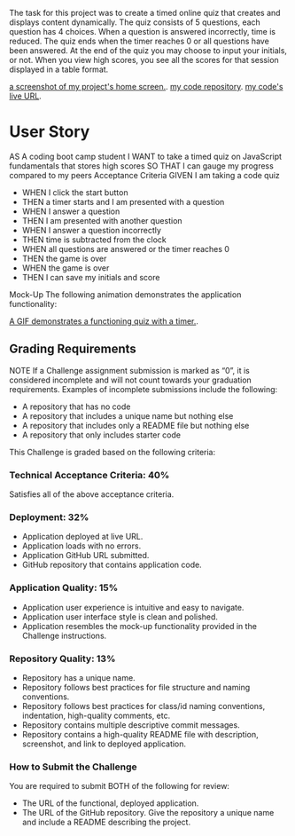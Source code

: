 The task for this project was to create a timed online quiz that creates and displays content dynamically.  The quiz consists of 5 questions, each question has 4 choices.  When a question is answered incorrectly, time is reduced.  The quiz ends when the timer reaches 0 or all questions have been answered.  At the end of the quiz you may choose to input your initials, or not.  When you view high scores, you see all the scores for that session displayed in a table format.

[a screenshot of my project's home screen.]("./assets/images/myscreenshot.png").
[my code repository](https://github.com/RelentlessNC/challenge_4_solution.git).
[my code's live URL](https://relentlessnc.github.io/challenge_4_solution/).



# User Story
AS A coding boot camp student
I WANT to take a timed quiz on JavaScript fundamentals that stores high scores
SO THAT I can gauge my progress compared to my peers
Acceptance Criteria
GIVEN I am taking a code quiz
- WHEN I click the start button
 - THEN a timer starts and I am presented with a question
- WHEN I answer a question
 - THEN I am presented with another question
- WHEN I answer a question incorrectly
 - THEN time is subtracted from the clock
- WHEN all questions are answered or the timer reaches 0
 - THEN the game is over
- WHEN the game is over
 - THEN I can save my initials and score

Mock-Up
The following animation demonstrates the application functionality:

[A GIF demonstrates a functioning quiz with a timer.]("./assets/images/04-web-apis-homework-demo.gif").


## Grading Requirements
NOTE
If a Challenge assignment submission is marked as “0”, it is considered incomplete and will not count towards your graduation requirements. Examples of incomplete submissions include the following:
- A repository that has no code
- A repository that includes a unique name but nothing else
- A repository that includes only a README file but nothing else
- A repository that only includes starter code

This Challenge is graded based on the following criteria:

### Technical Acceptance Criteria: 40%
Satisfies all of the above acceptance criteria.

### Deployment: 32%
- Application deployed at live URL.
- Application loads with no errors.
- Application GitHub URL submitted.
- GitHub repository that contains application code.

### Application Quality: 15%
- Application user experience is intuitive and easy to navigate.
- Application user interface style is clean and polished.
- Application resembles the mock-up functionality provided in the Challenge instructions.

### Repository Quality: 13%
- Repository has a unique name.
- Repository follows best practices for file structure and naming conventions.
- Repository follows best practices for class/id naming conventions, indentation, high-quality comments, etc.
- Repository contains multiple descriptive commit messages.
- Repository contains a high-quality README file with description, screenshot, and link to deployed application.

### How to Submit the Challenge
You are required to submit BOTH of the following for review:
- The URL of the functional, deployed application.
- The URL of the GitHub repository. Give the repository a unique name and include a README describing the project.